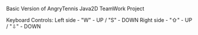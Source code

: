 Basic Version of AngryTennis Java2D TeamWork Project

Keyboard Controls:
Left side  - "W" - UP / "S" - DOWN
Right side - "⇧" - UP / "⇩" - DOWN
